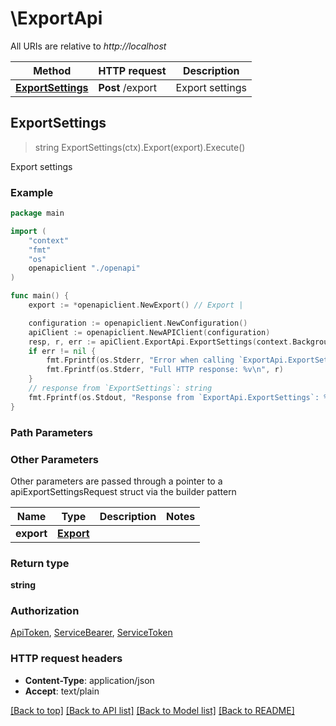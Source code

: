 # \ExportApi

All URIs are relative to *http://localhost*

Method | HTTP request | Description
------------- | ------------- | -------------
[**ExportSettings**](ExportApi.md#ExportSettings) | **Post** /export | Export settings



## ExportSettings

> string ExportSettings(ctx).Export(export).Execute()

Export settings



### Example

```go
package main

import (
    "context"
    "fmt"
    "os"
    openapiclient "./openapi"
)

func main() {
    export := *openapiclient.NewExport() // Export | 

    configuration := openapiclient.NewConfiguration()
    apiClient := openapiclient.NewAPIClient(configuration)
    resp, r, err := apiClient.ExportApi.ExportSettings(context.Background()).Export(export).Execute()
    if err != nil {
        fmt.Fprintf(os.Stderr, "Error when calling `ExportApi.ExportSettings``: %v\n", err)
        fmt.Fprintf(os.Stderr, "Full HTTP response: %v\n", r)
    }
    // response from `ExportSettings`: string
    fmt.Fprintf(os.Stdout, "Response from `ExportApi.ExportSettings`: %v\n", resp)
}
```

### Path Parameters



### Other Parameters

Other parameters are passed through a pointer to a apiExportSettingsRequest struct via the builder pattern


Name | Type | Description  | Notes
------------- | ------------- | ------------- | -------------
 **export** | [**Export**](Export.md) |  | 

### Return type

**string**

### Authorization

[ApiToken](../README.md#ApiToken), [ServiceBearer](../README.md#ServiceBearer), [ServiceToken](../README.md#ServiceToken)

### HTTP request headers

- **Content-Type**: application/json
- **Accept**: text/plain

[[Back to top]](#) [[Back to API list]](../README.md#documentation-for-api-endpoints)
[[Back to Model list]](../README.md#documentation-for-models)
[[Back to README]](../README.md)

